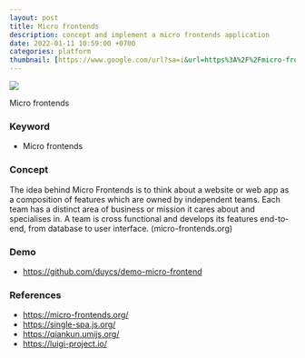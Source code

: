 ```yaml
---
layout: post
title: Micro frontends
description: concept and implement a micro frontends application
date: 2022-01-11 10:59:00 +0700
categories: platform
thumbnail: [https://www.google.com/url?sa=i&url=https%3A%2F%2Fmicro-frontends.org%2F&psig=AOvVaw3OSRC-STXPLi6h6rCCSo4d&ust=1667362096476000&source=images&cd=vfe&ved=0CA0QjRxqFwoTCMjhmf6NjPsCFQAAAAAdAAAAABAE](https://photos.app.goo.gl/HqphewTwXugWYyZA9)
---
```


![]([https://www.google.com/url?sa=i&url=https%3A%2F%2Fmicro-frontends.org%2F&psig=AOvVaw3OSRC-STXPLi6h6rCCSo4d&ust=1667362096476000&source=images&cd=vfe&ved=0CA0QjRxqFwoTCMjhmf6NjPsCFQAAAAAdAAAAABA](https://photos.app.goo.gl/HqphewTwXugWYyZA9)E)

Micro frontends

### Keyword
- Micro frontends

### Concept
The idea behind Micro Frontends is to think about a website or web app as a composition of features which are owned by independent teams. Each team has a distinct area of business or mission it cares about and specialises in. A team is cross functional and develops its features end-to-end, from database to user interface. (micro-frontends.org)

### Demo
- https://github.com/duycs/demo-micro-frontend

### References
- https://micro-frontends.org/
- https://single-spa.js.org/
- https://qiankun.umijs.org/
- https://luigi-project.io/
